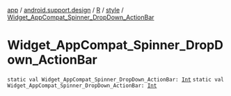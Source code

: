 [app](../../../index.md) / [android.support.design](../../index.md) / [R](../index.md) / [style](index.md) / [Widget_AppCompat_Spinner_DropDown_ActionBar](.)

# Widget_AppCompat_Spinner_DropDown_ActionBar

`static val Widget_AppCompat_Spinner_DropDown_ActionBar: `[`Int`](https://kotlinlang.org/api/latest/jvm/stdlib/kotlin/-int/index.html)
`static val Widget_AppCompat_Spinner_DropDown_ActionBar: `[`Int`](https://kotlinlang.org/api/latest/jvm/stdlib/kotlin/-int/index.html)